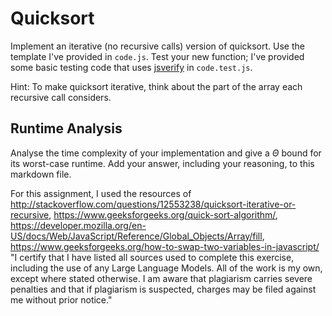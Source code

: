 # Quicksort

Implement an iterative (no recursive calls) version of quicksort. Use the
template I've provided in `code.js`. Test your new function; I've provided some
basic testing code that uses [jsverify](https://jsverify.github.io/) in
`code.test.js`.

Hint: To make quicksort iterative, think about the part of the array each
recursive call considers.

## Runtime Analysis

Analyse the time complexity of your implementation and give a $\Theta$ bound for
its worst-case runtime. Add your answer, including your reasoning, to this
markdown file.


For this assignment, I used the resources of http://stackoverflow.com/questions/12553238/quicksort-iterative-or-recursive, https://www.geeksforgeeks.org/quick-sort-algorithm/, https://developer.mozilla.org/en-US/docs/Web/JavaScript/Reference/Global_Objects/Array/fill, https://www.geeksforgeeks.org/how-to-swap-two-variables-in-javascript/
"I certify that I have listed all sources used to complete this exercise, including the use of any Large Language Models. All of the work is my own, except where stated otherwise. I am aware that plagiarism carries severe penalties and that if plagiarism is suspected, charges may be filed against me without prior notice."
